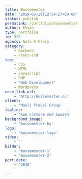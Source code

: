 ```yaml
---
title: Bussemester
date: '2019-03-28T12:54:27+00:00'
status: publish
permalink: /portfolio/bussemester
author: Ehsan
type: portfolio
id: 326
agancy: Guts & Glory
category:
    - Backend
    - Front-end
tag:
    - CSS
    - HTML
    - Javascript
    - PHP
    - 'Web Development'
    - Wordpress
case_link_url:
    - 'http://bussemester.nu'
client:
    - 'Maxli Travel Group'
tagline:
    - 'Kom närmare med bussen'
background_image:
    - 'bussemester-bg'
logo:
    - 'bussemester-logo'
video:
    - ''
bilder:
    - 'bussemester-1'
    - 'bussemester-2'
port_date:
    - '2018'

---
```

